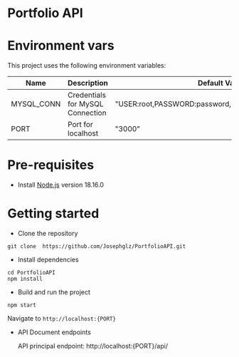 # Portfolio API

# Environment vars
This project uses the following environment variables:

| Name                          | Description                         | Default Value                                  |
| ----------------------------- | ------------------------------------| -----------------------------------------------|
|MYSQL_CONN           | Credentials for MySQL Connection            | "USER:root,PASSWORD:password,HOST:localhost,DB:dbname"      |
|PORT           | Port for localhost            | "3000"      |


# Pre-requisites
- Install [Node.js](https://nodejs.org/en/) version 18.16.0


# Getting started
- Clone the repository
```
git clone  https://github.com/Josephglz/PortfolioAPI.git
```
- Install dependencies
```
cd PortfolioAPI
npm install
```
- Build and run the project
```
npm start
```
  Navigate to `http://localhost:{PORT}`

- API Document endpoints

  API principal endpoint: http://localhost:{PORT}/api/
  